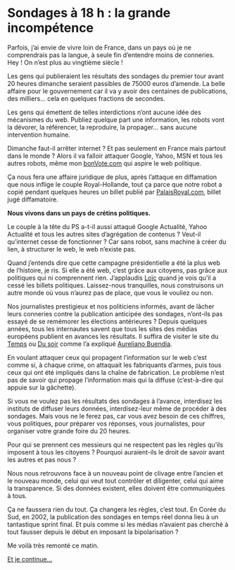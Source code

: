 # Sondages à 18 h : la grande incompétence

Parfois, j’ai envie de vivre loin de France, dans un pays où je ne comprendrais pas la langue, à seule fin d’entendre moins de conneries. Hey ! On n’est plus au vingtième siècle !

Les gens qui publieraient les résultats des sondages du premier tour avant 20 heures dimanche seraient passibles de 75000 euros d’amende. La belle affaire pour le gouvernement car il va y avoir des centaines de publications, des milliers… cela en quelques fractions de secondes.

Les gens qui émettent de telles interdictions n’ont aucune idée des mécanismes du web. Publiez quelque part une information, les robots vont la dévorer, la référencer, la reproduire, la propager… sans aucune intervention humaine.

Dimanche faut-il arrêter internet ? Et pas seulement en France mais partout dans le monde ? Alors il va falloir attaquer Google, Yahoo, MSN et tous les autres robots, même mon [bonVote.com](http://www.bonvote.com) qui aspire le web politique.

Ça nous fera une affaire juridique de plus, après l’attaque en diffamation que nous inflige le couple Royal-Hollande, tout ça parce que notre robot a copié pendant quelques heures un billet publié par [PalaisRoyal.com](http://www.paslesroyal.com), billet jugé diffamatoire.

**Nous vivons dans un pays de crétins politiques.**

Le couple à la tête du PS a-t-il aussi attaqué Google Actualité, Yahoo Actualité et tous les autres sites d’agrégation de contenus ? Veut-il qu’internet cesse de fonctionner ? Car sans robot, sans machine à créer du lien, à structurer le web, le web n’existe pas.

Quand j’entends dire que cette campagne présidentielle a été la plus web de l’histoire, je ris. Si elle a été web, c’est grâce aux citoyens, pas grâce aux politiques qui ni comprennent rien. J’applaudis [Loïc](http://loiclemeur.com/france/) quand je vois qu’il a cessé les billets politiques. Laissez-nous tranquilles, nous construisons un autre monde où vous n’aurez pas de place, que vous le vouliez ou non.

Nos journalistes prestigieux et nos politiciens informés, avant de lâcher leurs conneries contre la publication anticipée des sondages, n’ont-ils pas essayé de se remémorer les élections antérieures ? Depuis quelques années, tous les internautes savent que tous les sites des médias européens publient en avances les résultats. Il suffira de visiter le site du [Temps](http://www.letemps.ch/) ou [Du soir](http://www.lesoir.be/) comme l’a expliqué [Aureliano Buendia](http://20six.fr/aurelianobuendia/art/16147791/Oukison_les_resultats_de_la_presidentielle_).

En voulant attaquer ceux qui propagent l’information sur le web c’est comme si, à chaque crime, on attaquait les fabriquants d’armes, puis tous ceux qui ont été impliqués dans la chaîne de fabrication. Le problème n’est pas de savoir qui propage l’information mais qui la diffuse (c’est-à-dire qui appuie sur la gâchette).

Si vous ne voulez pas les résultats des sondages à l’avance, interdisez les instituts de diffuser leurs données, interdisez-leur même de procéder à des sondages. Mais vous ne le ferez pas, car vous avez besoin de ces chiffres, vous politiques, pour préparer vos réponses, vous journalistes, pour organiser votre grande foire du 20 heures.

Pour qui se prennent ces messieurs qui ne respectent pas les règles qu’ils imposent à tous les citoyens ? Pourquoi auraient-ils le droit de savoir avant les autres et pas nous ?

Nous nous retrouvons face à un nouveau point de clivage entre l’ancien et le nouveau monde, celui qui veut tout contrôler et diligenter, celui qui aime la transparence. Si des données existent, elles doivent être communiquées à tous.

Ça ne faussera rien du tout. Ça changera les règles, c’est tout. En Corée du Sud, en 2002, la publication des sondages en temps réel donna lieu à un tantastique sprint final. Et puis comme si les médias n’avaient pas cherché à tout fausser depuis le début en imposant la bipolarisation ?

Me voilà très remonté ce matin.

[Et je continue…](https://tcrouzet.com/2007/04/20/internet-en-danger/)